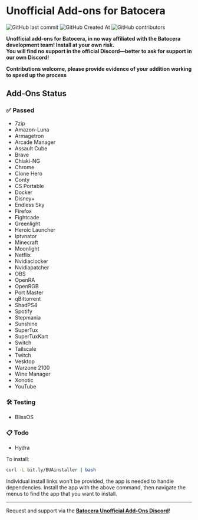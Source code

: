 # Unofficial Add-ons for Batocera
<img alt="GitHub last commit" src="https://img.shields.io/github/last-commit/DTJW92/batocera-unofficial-addons?style=for-the-badge"> <img alt="GitHub Created At" src="https://img.shields.io/github/created-at/DTJW92/batocera-unofficial-addons?style=for-the-badge">
 <img alt="GitHub contributors" src="https://img.shields.io/github/contributors/DTJW92/batocera-unofficial-addons?style=for-the-badge"> 

**Unofficial add-ons for Batocera, in no way affiliated with the Batocera development team! Install at your own risk.<br>
You will find no support in the official Discord—better to ask for support in our own Discord!**

**Contributions welcome, please provide evidence of your addition working to speed up the process**

## Add-Ons Status

### ✅ Passed
- 7zip
- Amazon-Luna
- Armagetron
- Arcade Manager
- Assault Cube
- Brave
- Chiaki-NG
- Chrome
- Clone Hero
- Conty
- CS Portable
- Docker
- Disney+
- Endless Sky
- Firefox
- Fightcade
- Greenlight
- Heroic Launcher
- Iptvnator
- Minecraft
- Moonlight
- Netflix
- Nvidiaclocker
- Nvidiapatcher
- OBS
- OpenRA
- OpenRGB
- Port Master
- qBittorrent
- ShadPS4
- Spotify
- Stepmania
- Sunshine
- SuperTux
- SuperTuxKart
- Switch
- Tailscale
- Twitch
- Vesktop
- Warzone 2100
- Wine Manager
- Xonotic
- YouTube
  

### 🛠️ Testing
- BlissOS

### 📋 Todo
- Hydra

To install:

```bash
curl -L bit.ly/BUAinstaller | bash

```

Individual install links won't be provided, the app is needed to handle dependencies. Install the app with the above command, then navigate the menus to find the app that you want to install.

---

Request and support via the **[Batocera Unofficial Add-Ons Discord](https://discord.gg/Uc9BVbDH9e)**!

